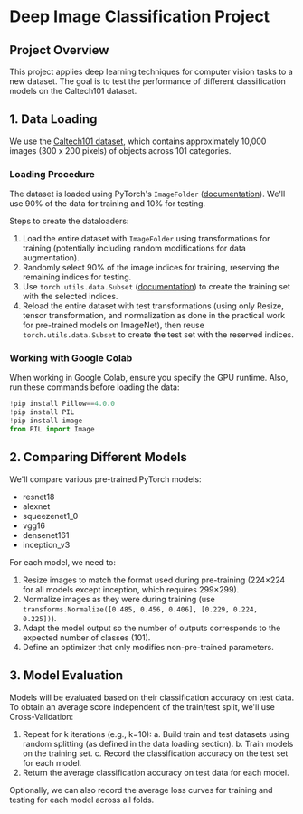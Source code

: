 # Deep Image Classification Project

## Project Overview

This project applies deep learning techniques for computer vision tasks to a new dataset. The goal is to test the performance of different classification models on the Caltech101 dataset.

## 1. Data Loading

We use the [Caltech101 dataset](https://data.caltech.edu/records/mzrjq-6wc02), which contains approximately 10,000 images (300 x 200 pixels) of objects across 101 categories.

### Loading Procedure

The dataset is loaded using PyTorch's `ImageFolder` ([documentation](https://pytorch.org/docs/stable/torchvision/datasets.html#imagefolder)). We'll use 90% of the data for training and 10% for testing.

Steps to create the dataloaders:

1. Load the entire dataset with `ImageFolder` using transformations for training (potentially including random modifications for data augmentation).
2. Randomly select 90% of the image indices for training, reserving the remaining indices for testing.
3. Use `torch.utils.data.Subset` ([documentation](https://pytorch.org/docs/stable/data.html#torch.utils.data.Subset)) to create the training set with the selected indices.
4. Reload the entire dataset with test transformations (using only Resize, tensor transformation, and normalization as done in the practical work for pre-trained models on ImageNet), then reuse `torch.utils.data.Subset` to create the test set with the reserved indices.

### Working with Google Colab

When working in Google Colab, ensure you specify the GPU runtime. Also, run these commands before loading the data:

```python
!pip install Pillow==4.0.0
!pip install PIL
!pip install image
from PIL import Image
```

## 2. Comparing Different Models

We'll compare various pre-trained PyTorch models:

* resnet18
* alexnet
* squeezenet1_0
* vgg16
* densenet161
* inception_v3

For each model, we need to:

1. Resize images to match the format used during pre-training (224×224 for all models except inception, which requires 299×299).
2. Normalize images as they were during training (use `transforms.Normalize([0.485, 0.456, 0.406], [0.229, 0.224, 0.225])`).
3. Adapt the model output so the number of outputs corresponds to the expected number of classes (101).
4. Define an optimizer that only modifies non-pre-trained parameters.

## 3. Model Evaluation

Models will be evaluated based on their classification accuracy on test data. To obtain an average score independent of the train/test split, we'll use Cross-Validation:

1. Repeat for k iterations (e.g., k=10):
   a. Build train and test datasets using random splitting (as defined in the data loading section).
   b. Train models on the training set.
   c. Record the classification accuracy on the test set for each model.
2. Return the average classification accuracy on test data for each model.

Optionally, we can also record the average loss curves for training and testing for each model across all folds.
